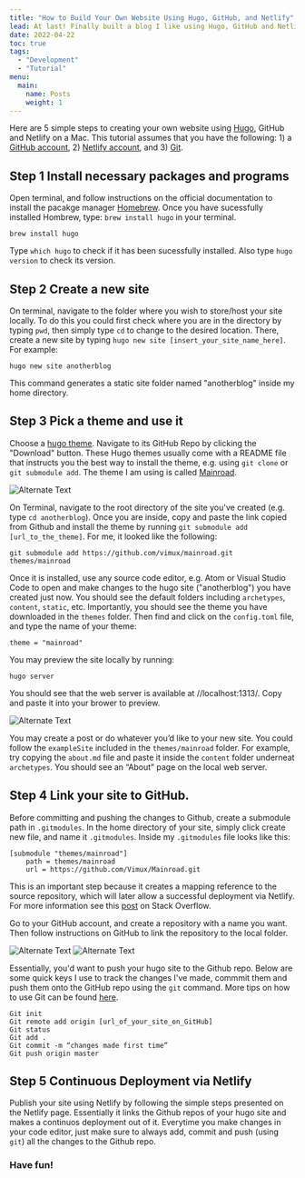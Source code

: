 ```yaml
---
title: "How to Build Your Own Website Using Hugo, GitHub, and Netlify"
lead: At last! Finally built a blog I like using Hugo, GitHub and Netlify 😎
date: 2022-04-22
toc: true
tags:
  - "Development"
  - "Tutorial"
menu:
  main:
    name: Posts
    weight: 1
---
```


Here are 5 simple steps to creating your own website using [Hugo], GitHub and Netlify on a Mac. This tutorial assumes that you have the following: 1) a [GitHub account], 2) [Netlify account], and 3) [Git].

## Step 1 Install necessary packages and programs

Open terminal, and follow instructions on the official documentation to install the pacakge manager [Homebrew]. Once you have sucessfully installed Hombrew, type: `brew install hugo` in your terminal.

```
brew install hugo
```
Type `which hugo` to check if it has been sucessfully installed. Also type `hugo version` to check its version. 

## Step 2 Create a new site

On terminal, navigate to the folder where you wish to store/host your site locally. To do this you could first check where you are in the directory by typing `pwd`, then simply type `cd` to change to the desired location. There, create a new site by typing `hugo new site [insert_your_site_name_here]`. For example:

```
hugo new site anotherblog
```
This command generates a static site folder named "anotherblog" inside my home directory.

## Step 3 Pick a theme and use it

Choose a [hugo theme]. Navigate to its GitHub Repo by clicking the "Download" button. These Hugo themes usually come with a README file that instructs you the best way to install the theme, e.g. using `git clone` or `git submodule add`. The theme I am using is called [Mainroad].

[Mainroad]: https://github.com/Vimux/Mainroad

![Alternate Text](/img/mainroad_page.png)

On Terminal, navigate to the root directory of the site you've created (e.g. type `cd anotherblog`). Once you are inside, copy and paste the link copied from Github and install the theme by running `git submodule add [url_to_the_theme]`. For me, it looked like the following:

```
git submodule add https://github.com/vimux/mainroad.git themes/mainroad
```

Once it is installed, use any source code editor, e.g. Atom or Visual Studio Code to open and make changes to the hugo site ("anotherblog") you have created just now. You should see the default folders including `archetypes`, `content`, `static`, etc. Importantly, you should see the theme you have downloaded in the `themes` folder. Then find and click on the `config.toml` file, and type the name of your theme:

```
theme = "mainroad"
```

You may preview the site locally by running:

```
hugo server
```
You should see that the web server is available at //localhost:1313/. Copy and paste it into your brower to preview.

![Alternate Text](/img/hugo_server.png)

You may create a post or do whatever you’d like to your new site. You could follow the `exampleSite` included in the `themes/mainroad` folder. For example, try copying the `about.md` file and paste it inside the `content` folder underneat `archetypes`. You should see an “About” page on the local web server.

## Step 4 Link your site to GitHub.

Before committing and pushing the changes to Github, create a submodule path in `.gitmodules`. In the home directory of your site, simply click create new file, and name it `.gitmodules`. Inside my `.gitmodules` file looks like this:

```
[submodule "themes/mainroad"]
    path = themes/mainroad
    url = https://github.com/Vimux/Mainroad.git
```

This is an important step because it creates a mapping reference to the source repository, which will later allow a successful deployment via Netlify. For more information see this [post] on Stack Overflow.

Go to your GitHub account, and create a repository with a name you want. Then follow instructions on GitHub to link the repository to the local folder.

![Alternate Text](/img/github_creat_repo.png)
![Alternate Text](/img/repo_instruct.png)

Essentially, you'd want to push your hugo site to the Github repo. Below are some quick keys I use to track the changes I've made, commmit them and push them onto the GitHub repo using the `git` command. More tips on how to use Git can be found [here].

```
Git init
Git remote add origin [url_of_your_site_on_GitHub]
Git status
Git add .
Git commit -m “changes made first time”
Git push origin master
```

## Step 5 Continuous Deployment via Netlify

Publish your site using Netlify by following the simple steps presented on the Netlify page. Essentially it links the Github repos of your hugo site and makes a continuos deployment out of it. Everytime you make changes in your code editor, just make sure to always add, commit and push (using `git`) all the changes to the Github repo.

### Have fun!

[GitHub account]: https://github.com/
[Git]: https://git-scm.com/book/en/v2/Getting-Started-Installing-Git
[Netlify account]: https://www.netlify.com/
[Hugo]:https://gohugo.io/documentation/
[Homebrew]: https://brew.sh/
[hugo theme]: https://themes.gohugo.io/
[post]:https://stackoverflow.com/questions/53625208/failing-to-deploy-website-on-netlify-when-trying-to-use-alternate-hexo-theme
[here]: https://www.earthdatascience.org/workshops/intro-version-control-git/basic-git-commands/